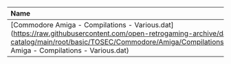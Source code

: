 |Name|Size|
|:---|---:|
|[Commodore Amiga - Compilations - Various.dat](https://raw.githubusercontent.com/open-retrogaming-archive/dat-catalog/main/root/basic/TOSEC/Commodore/Amiga/Compilations/Various/Commodore Amiga - Compilations - Various.dat)|260797|
